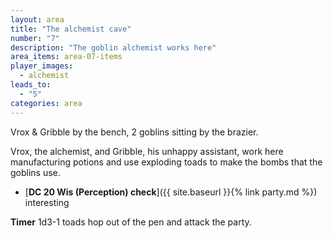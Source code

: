 ```yaml
---
layout: area
title: "The alchemist cave"
number: "7"
description: "The goblin alchemist works here"
area_items: area-07-items
player_images:
  - alchemist
leads_to:
  - "5"
categories: area
---
```

Vrox & Gribble by the bench, 2 goblins sitting by the brazier.  

Vrox, the alchemist, and Gribble, his unhappy assistant, work here manufacturing potions and use exploding toads to make the bombs that the goblins use.

* [**DC 20 Wis (Perception) check**]({{ site.baseurl }}{% link party.md %}) interesting

**Timer** 1d3-1 toads hop out of the pen and attack the party.
